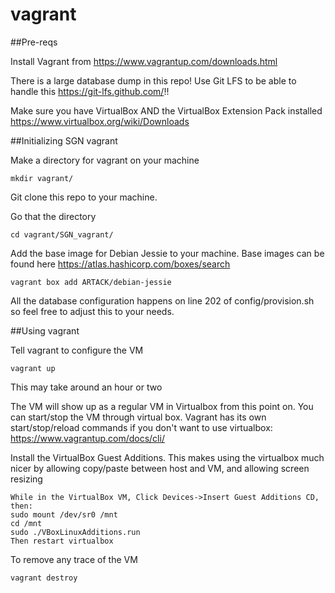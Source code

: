 # vagrant

##Pre-reqs

Install Vagrant from https://www.vagrantup.com/downloads.html

There is a large database dump in this repo! Use Git LFS to be able to handle this https://git-lfs.github.com/!!

Make sure you have VirtualBox AND the VirtualBox Extension Pack installed
https://www.virtualbox.org/wiki/Downloads


##Initializing SGN vagrant 

Make a directory for vagrant on your machine
```
mkdir vagrant/
```

Git clone this repo to your machine.

Go that the directory
```
cd vagrant/SGN_vagrant/
```


Add the base image for Debian Jessie to your machine. Base images can be found here https://atlas.hashicorp.com/boxes/search
```
vagrant box add ARTACK/debian-jessie
```

All the database configuration happens on line 202 of config/provision.sh so feel free to adjust this to your needs.


##Using vagrant

Tell vagrant to configure the VM
```
vagrant up
```
This may take around an hour or two


The VM will show up as a regular VM in Virtualbox from this point on. You can start/stop the VM through virtual box.
Vagrant has its own start/stop/reload commands if you don't want to use virtualbox: https://www.vagrantup.com/docs/cli/


Install the VirtualBox Guest Additions. This makes using the virtualbox much nicer by allowing copy/paste between host and VM, and allowing screen resizing
```
While in the VirtualBox VM, Click Devices->Insert Guest Additions CD, then:
sudo mount /dev/sr0 /mnt
cd /mnt
sudo ./VBoxLinuxAdditions.run
Then restart virtualbox 
```


To remove any trace of the VM
```
vagrant destroy
```
